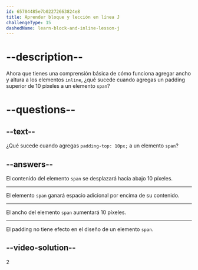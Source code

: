 ```yaml
---
id: 65704485e7b02272663824e8
title: Aprender bloque y lección en línea J
challengeType: 15
dashedName: learn-block-and-inline-lesson-j
---
```


# --description--

Ahora que tienes una comprensión básica de cómo funciona agregar ancho y altura a los elementos `inline`, ¿qué sucede cuando agregas un padding superior de 10 píxeles a un elemento `span`?

# --questions--

## --text--

¿Qué sucede cuando agregas `padding-top: 10px;` a un elemento `span`?

## --answers--

El contenido del elemento `span` se desplazará hacia abajo 10 píxeles.

---

El elemento `span` ganará espacio adicional por encima de su contenido.

---

El ancho del elemento `span` aumentará 10 píxeles.

---

El padding no tiene efecto en el diseño de un elemento `span`.

## --video-solution--

2
